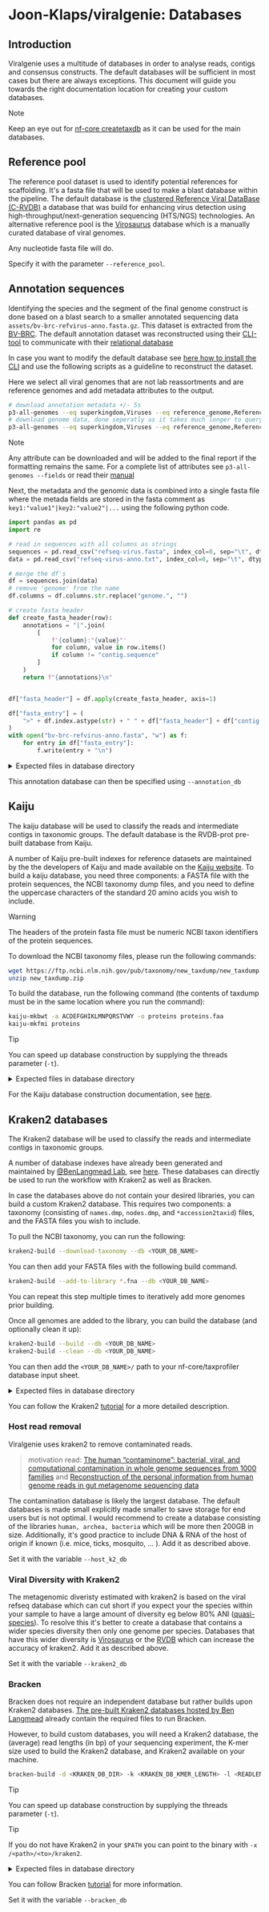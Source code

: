 # Joon-Klaps/viralgenie: Databases

## Introduction

Viralgenie uses a multitude of databases in order to analyse reads, contigs and consensus constructs. The default databases will be sufficient in most cases but there are always exceptions. This document will guide you towards the right documentation location for creating your custom databases.

> [!NOTE]
> Keep an eye out for [nf-core createtaxdb](https://nf-co.re/createtaxdb/) as it can be used for the main databases.

## Reference pool

The reference pool dataset is used to identify potential references for scaffolding. It's a fasta file that will be used to make a blast database within the pipeline. The default database is the [clustered Reference Viral DataBase (C-RVDB)](https://rvdb.dbi.udel.edu/) a database that was build for enhancing virus detection using high-throughput/next-generation sequencing (HTS/NGS) technologies. An alternative reference pool is the [Virosaurus](https://viralzone.expasy.org/8676) database which is a manually curated database of viral genomes.

Any nucleotide fasta file will do.

Specify it with the parameter `--reference_pool`.

## Annotation sequences

Identifying the species and the segment of the final genome construct is done based on a blast search to a smaller annotated sequencing data `assets/bv-brc-refvirus-anno.fasta.gz`. This dataset is extracted from the [BV-BRC](https://www.bv-brc.org/). The default annotation dataset was reconstructed using their [CLI-tool](https://www.bv-brc.org/docs/cli_tutorial/index.html) to communicate with their [relational database](https://www.bv-brc.org/docs/cli_tutorial/cli_getting_started.html#the-bv-brc-database)

In case you want to modify the default database see [here how to install the CLI](https://www.bv-brc.org/docs/cli_tutorial/cli_installation.html) and use the following scripts as a guideline to reconstruct the dataset.

Here we select all viral genomes that are not lab reassortments and are reference genomes and add metadata attributes to the output.

```bash
# download annotation metadata +/- 5s
p3-all-genomes --eq superkingdom,Viruses --eq reference_genome,Reference --ne host_common_name,'Lab reassortment' --attr genome_id,species,segment,genome_name,genome_length,host_common_name,genbank_accessions,taxon_id   > all-virus-anno.txt
# download genome data, done seperatly as it takes much longer to query +/- 1 hour
p3-all-genomes --eq superkingdom,Viruses --eq reference_genome,Reference --ne host_common_name,'Lab reassortment' | p3-get-genome-contigs --attr sequence > all-virus.fasta
```

> [!NOTE]
> Any attribute can be downloaded and will be added to the final report if the formatting remains the same.
> For a complete list of attributes see `p3-all-genomes --fields` or read their [manual](https://www.bv-brc.org/docs/cli_tutorial/cli_getting_started.html)

Next, the metadata and the genomic data is combined into a single fasta file where the metada fields are stored in the fasta comment as `key1:"value1"|key2:"value2"|...` using the following python code.

```python
import pandas as pd
import re

# read in sequences with all columns as strings
sequences = pd.read_csv("refseq-virus.fasta", index_col=0, sep="\t", dtype=str)
data = pd.read_csv("refseq-virus-anno.txt", index_col=0, sep="\t", dtype=str)

# merge the df's
df = sequences.join(data)
# remove 'genome' from the name
df.columns = df.columns.str.replace("genome.", "")

# create fasta header
def create_fasta_header(row):
    annotations = "|".join(
        [
            f'{column}:"{value}"'
            for column, value in row.items()
            if column != "contig.sequence"
        ]
    )
    return f"{annotations}\n"


df["fasta_header"] = df.apply(create_fasta_header, axis=1)

df["fasta_entry"] = (
    ">" + df.index.astype(str) + " " + df["fasta_header"] + df["contig.sequence"]
)
with open("bv-brc-refvirus-anno.fasta", "w") as f:
    for entry in df["fasta_entry"]:
        f.write(entry + "\n")
```

<details markdown="1">
<summary>Expected files in database directory</summary>

-   `bv-brc-refvirus-anno.fasta.gz`

</details>

This annotation database can then be specified using `--annotation_db`

## Kaiju

The kaiju database will be used to classify the reads and intermediate contigs in taxonomic groups. The default database is the RVDB-prot pre-built database from Kaiju.

A number of Kaiju pre-built indexes for reference datasets are maintained by the the developers of Kaiju and made available on the [Kaiju website](https://bioinformatics-centre.github.io/kaiju/downloads.html).
To build a kaiju database, you need three components: a FASTA file with the protein sequences, the NCBI taxonomy dump files, and you need to define the uppercase characters of the standard 20 amino acids you wish to include.

> [!Warning]
> The headers of the protein fasta file must be numeric NCBI taxon identifiers of the protein sequences.

To download the NCBI taxonomy files, please run the following commands:

```bash
wget https://ftp.ncbi.nlm.nih.gov/pub/taxonomy/new_taxdump/new_taxdump.zip
unzip new_taxdump.zip
```

To build the database, run the following command (the contents of taxdump must be in the same location where you run the command):

```bash
kaiju-mkbwt -a ACDEFGHIKLMNPQRSTVWY -o proteins proteins.faa
kaiju-mkfmi proteins
```

> [!Tip]
> You can speed up database construction by supplying the threads parameter (`-t`).

<details markdown="1">
<summary>Expected files in database directory</summary>

-   `kaiju`
    -   `kaiju_db_*.fmi`
    -   `nodes.dmp`
    -   `names.dmp`

</details>

For the Kaiju database construction documentation, see [here](https://github.com/bioinformatics-centre/kaiju#custom-database).

## Kraken2 databases

The Kraken2 database will be used to classify the reads and intermediate contigs in taxonomic groups.

A number of database indexes have already been generated and maintained by [@BenLangmead Lab](https://github.com/BenLangmead), see [here](https://benlangmead.github.io/aws-indexes/k2). These databases can directly be used to run the workflow with Kraken2 as well as Bracken.

In case the databases above do not contain your desired libraries, you can build a custom Kraken2 database. This requires two components: a taxonomy (consisting of `names.dmp`, `nodes.dmp`, and `*accession2taxid`) files, and the FASTA files you wish to include.

To pull the NCBI taxonomy, you can run the following:

```bash
kraken2-build --download-taxonomy --db <YOUR_DB_NAME>
```

You can then add your FASTA files with the following build command.

```bash
kraken2-build --add-to-library *.fna --db <YOUR_DB_NAME>
```

You can repeat this step multiple times to iteratively add more genomes prior building.

Once all genomes are added to the library, you can build the database (and optionally clean it up):

```bash
kraken2-build --build --db <YOUR_DB_NAME>
kraken2-build --clean --db <YOUR_DB_NAME>
```

You can then add the `<YOUR_DB_NAME>/` path to your nf-core/taxprofiler database input sheet.

<details markdown="1">
<summary>Expected files in database directory</summary>

-   `kraken2`
    -   `opts.k2d`
    -   `hash.k2d`
    -   `taxo.k2d`

</details>

You can follow the Kraken2 [tutorial](https://github.com/DerrickWood/kraken2/blob/master/docs/MANUAL.markdown#custom-databases) for a more detailed description.

### Host read removal

Viralgenie uses kraken2 to remove contaminated reads.

> motivation read: [The human “contaminome”: bacterial, viral, and computational contamination in whole genome sequences from 1000 families](https://www.nature.com/articles/s41598-022-13269-z) and [Reconstruction of the personal information from human genome reads in gut metagenome sequencing data](https://www.nature.com/articles/s41564-023-01381-3)

The contamination database is likely the largest database. The default databases is made small explicitly made smaller to save storage for end users but is not optimal. I would recommend to create a database consisting of the libraries `human, archea, bacteria` which will be more then 200GB in size. Additionally, it's good practice to include DNA & RNA of the host of origin if known (i.e. mice, ticks, mosquito, ... ). Add it as described above.

Set it with the variable `--host_k2_db`

### Viral Diversity with Kraken2

The metagenomic diveristy estimated with kraken2 is based on the viral refseq database which can cut short if you expect your the species within your sample to have a large amount of diversity eg below 80% ANI ([quasi-species](https://link.springer.com/chapter/10.1007/978-3-642-77011-1_1)). To resolve this it's better to create a database that contains a wider species diversity then only one genome per species. Databases that have this wider diversity is [Virosaurus](https://viralzone.expasy.org/8676) or the [RVDB](https://rvdb.dbi.udel.edu/home) which can increase the accuracy of kraken2. Add it as described above.

Set it with the variable `--kraken2_db`

### Bracken

Bracken does not require an independent database but rather builds upon Kraken2 databases. [The pre-built Kraken2 databases hosted by Ben Langmead](https://benlangmead.github.io/aws-indexes/k2) already contain the required files to run Bracken.

However, to build custom databases, you will need a Kraken2 database, the (average) read lengths (in bp) of your sequencing experiment, the K-mer size used to build the Kraken2 database, and Kraken2 available on your machine.

```bash
bracken-build -d <KRAKEN_DB_DIR> -k <KRAKEN_DB_KMER_LENGTH> -l <READLENGTH>
```

> [!Tip]
> You can speed up database construction by supplying the threads parameter (`-t`).

> [!Tip]
> If you do not have Kraken2 in your `$PATH` you can point to the binary with `-x /<path>/<to>/kraken2`.

<details markdown="1">
<summary>Expected files in database directory</summary>

-   `bracken`
    -   `hash.k2d`
    -   `opts.k2d`
    -   `taxo.k2d`
    -   `database100mers.kmer_distrib`
    -   `database150mers.kmer_distrib`

</details>

You can follow Bracken [tutorial](https://ccb.jhu.edu/software/bracken/index.shtml?t=manual) for more information.

Set it with the variable `--bracken_db`
